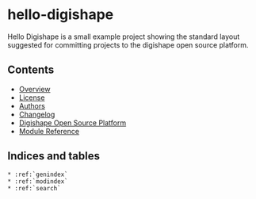 # hello-digishape

Hello Digishape is a small example project showing the standard layout suggested for committing projects to the digishape open source platform.

## Contents

* [Overview](readme)
* [License](license)
* [Authors](authors)
* [Changelog](changelog)
* [Digishape Open Source Platform](ds-osp)
* [Module Reference](api/modules)


## Indices and tables

```eval_rst
* :ref:`genindex`
* :ref:`modindex`
* :ref:`search`
```

[Sphinx]: http://www.sphinx-doc.org/
[Markdown]: https://daringfireball.net/projects/markdown/
[reStructuredText]: http://www.sphinx-doc.org/en/master/usage/restructuredtext/basics.html
[recommonmark]: https://recommonmark.readthedocs.io/en/latest
[autostructify]: https://recommonmark.readthedocs.io/en/latest/auto_structify.html
